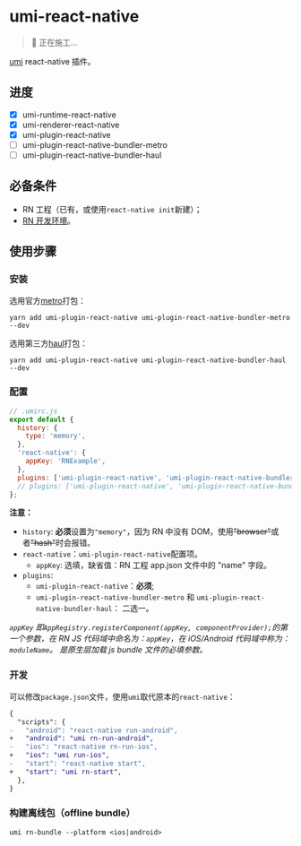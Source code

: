# umi-react-native

> 👷 正在施工...

[umi](https://umijs.org/) react-native 插件。

## 进度

- [x] umi-runtime-react-native
- [x] umi-renderer-react-native
- [x] umi-plugin-react-native
- [ ] umi-plugin-react-native-bundler-metro
- [ ] umi-plugin-react-native-bundler-haul

## 必备条件

- RN 工程（已有，或使用`react-native init`新建）；
- [RN 开发环境](https://reactnative.dev/docs/environment-setup)。

## 使用步骤

### 安装

选用官方[metro](https://facebook.github.io/metro/)打包：

```npm
yarn add umi-plugin-react-native umi-plugin-react-native-bundler-metro  --dev
```

选用第三方[haul](https://github.com/callstack/haul)打包：

```npm
yarn add umi-plugin-react-native umi-plugin-react-native-bundler-haul  --dev
```

### 配置

```javascript
// .umirc.js
export default {
  history: {
    type: 'memory',
  },
  'react-native': {
    appKey: 'RNExample',
  },
  plugins: ['umi-plugin-react-native', 'umi-plugin-react-native-bundler-metro'],
  // plugins: ['umi-plugin-react-native', 'umi-plugin-react-native-bundler-haul'],
};
```

**注意：**

- `history`: **必须**设置为`"memory"`，因为 RN 中没有 DOM，使用<s>"browser"</s>或者<s>"hash"</s>时会报错。
- `react-native`：`umi-plugin-react-native`配置项。
  - `appKey`: 选填，缺省值：RN 工程 app.json 文件中的 "name" 字段。
- `plugins`:
  - `umi-plugin-react-native`：**必须**;
  - `umi-plugin-react-native-bundler-metro` 和 `umi-plugin-react-native-bundler-haul`： 二选一。

_`appKey` 即`AppRegistry.registerComponent(appKey, componentProvider);`的第一个参数，在 RN JS 代码域中命名为：`appKey`，在 iOS/Android 代码域中称为：`moduleName`。 是原生层加载 js bundle 文件的必填参数。_

### 开发

可以修改`package.json`文件，使用`umi`取代原本的`react-native`：

```diff
{
  "scripts": {
-   "android": "react-native run-android",
+   "android": "umi rn-run-android",
-   "ios": "react-native rn-run-ios",
+   "ios": "umi run-ios",
-   "start": "react-native start",
+   "start": "umi rn-start",
  },
}
```

### 构建离线包（offline bundle）

```shell
umi rn-bundle --platform <ios|android>
```
